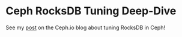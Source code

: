 # Ceph RocksDB Tuning Deep-Dive

See my [post](https://ceph.io/en/news/blog/2022/rocksdb-tuning-deep-dive/) on the Ceph.io blog about tuning RocksDB in Ceph!
